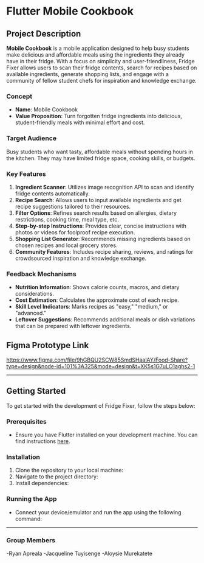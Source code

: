#  Flutter Mobile Cookbook 

## Project Description

**Mobile Cookbook** is a mobile application designed to help busy students make delicious and affordable meals using the ingredients they already have in their fridge. With a focus on simplicity and user-friendliness, Fridge Fixer allows users to scan their fridge contents, search for recipes based on available ingredients, generate shopping lists, and engage with a community of fellow student chefs for inspiration and knowledge exchange.

### Concept

- **Name**: Mobile Cookbook
- **Value Proposition**: Turn forgotten fridge ingredients into delicious, student-friendly meals with minimal effort and cost.

### Target Audience

Busy students who want tasty, affordable meals without spending hours in the kitchen. They may have limited fridge space, cooking skills, or budgets.

### Key Features

1. **Ingredient Scanner**: Utilizes image recognition API to scan and identify fridge contents automatically.
2. **Recipe Search**: Allows users to input available ingredients and get recipe suggestions tailored to their resources.
3. **Filter Options**: Refines search results based on allergies, dietary restrictions, cooking time, meal type, etc.
4. **Step-by-step Instructions**: Provides clear, concise instructions with photos or videos for foolproof recipe execution.
5. **Shopping List Generator**: Recommends missing ingredients based on chosen recipes and local grocery stores.
6. **Community Features**: Includes recipe sharing, reviews, and ratings for crowdsourced inspiration and knowledge exchange.

### Feedback Mechanisms

- **Nutrition Information**: Shows calorie counts, macros, and dietary considerations.
- **Cost Estimation**: Calculates the approximate cost of each recipe.
- **Skill Level Indicators**: Marks recipes as "easy," "medium," or "advanced."
- **Leftover Suggestions**: Recommends additional meals or dish variations that can be prepared with leftover ingredients.

## Figma Prototype Link

https://www.figma.com/file/9hGBQU2SCW85SmdSHaalAY/Food-Share?type=design&node-id=101%3A325&mode=design&t=XK5s1G7uLO1aghs2-1

---

## Getting Started

To get started with the development of Fridge Fixer, follow the steps below:

### Prerequisites

- Ensure you have Flutter installed on your development machine. You can find instructions [here](https://flutter.dev/docs/get-started/install).

### Installation

1. Clone the repository to your local machine:
2. Navigate to the project directory:
3. Install dependencies:

### Running the App

- Connect your device/emulator and run the app using the following command:


---

### Group Members

-Ryan Apreala
-Jacqueline Tuyisenge
-Aloysie Murekatete